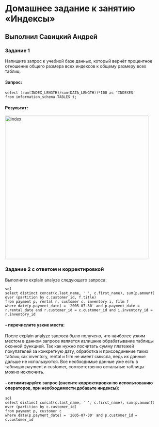 # Домашнее задание к занятию «Индексы»

## Выполнил Савицкий Андрей

### Задание 1

Напишите запрос к учебной базе данных, который вернёт процентное отношение общего размера всех индексов к общему размеру всех таблиц.

#### Запрос:
````
select (sum(INDEX_LENGTH)/sum(DATA_LENGTH))*100 as 'INDEXES'
from information_schema.TABLES t;
````

#### Результат:
<img width="473" alt="index" src="https://github.com/FoxySOTKA/SDBSQL-20/assets/141597247/4ab1f856-d146-447b-bb50-f0a982791d50">


### Задание 2 с ответом и корректировкой

Выполните explain analyze следующего запроса:
````
sql
select distinct concat(c.last_name, ' ', c.first_name), sum(p.amount) over (partition by c.customer_id, f.title)
from payment p, rental r, customer c, inventory i, film f
where date(p.payment_date) = '2005-07-30' and p.payment_date = r.rental_date and r.customer_id = c.customer_id and i.inventory_id = r.inventory_id
````
#### - перечислите узкие места:
После explain analyze запроса было получено, что наиболее узким местом в данном запросе является излишние обрабатывание таблицы оконной функцией. Так как нужно посчитать сумму платежей покупателей за конкретную дату, обработка и присоединение таких таблиц как inventory, rental и film не имеет смысла, ведь их данные дальше не используются. Все необходимые данные уже есть в таблицах payment и customer, соответственно остальные таблицы можно исключить.
#### - оптимизируйте запрос (внесите корректировки по использованию операторов, при необходимости добавьте индексы):
````
sql
select distinct concat(c.last_name, ' ', c.first_name), sum(p.amount) over (partition by c.customer_id)
from payment p, customer c 
where date(p.payment_date) = '2005-07-30' and p.customer_id = c.customer_id 
````

